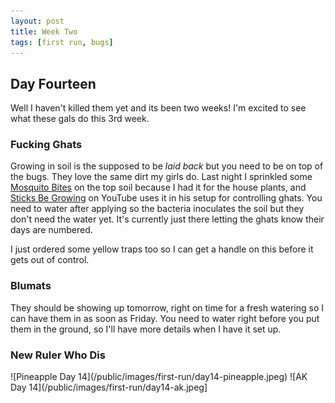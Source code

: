 ```yaml
---
layout: post
title: Week Two
tags: [first run, bugs]
---
```


## Day Fourteen

Well I haven't killed them yet and its been two weeks! I'm excited to see what these gals do this 3rd week.

### Fucking Ghats

Growing in soil is the supposed to be <i class="organe">laid back</i> but you need to be on top of the bugs. They love the same dirt my girls do. Last night I sprinkled some [Mosquito Bites](https://www.homedepot.com/p/Mosquito-Bits-30-oz-Granular-Biological-Mosquito-Control-117-6/206940251) on the top soil because I had it for the house plants, and [Sticks Be Growing](https://www.youtube.com/channel/UCBzMP_v1kCCqLJiyJBdLyXw) on YouTube uses it in his setup for controlling ghats. You need to water after applying so the bacteria inoculates the soil but they don't need the water yet. It's currently just there letting the ghats know their days are numbered.

I just ordered some yellow traps too so I can get a handle on this before it gets out of control.

### Blumats

They should be showing up tomorrow, right on time for a fresh watering so I can have them in as soon as Friday. You need to water right before you put them in the ground, so I'll have more details when I have it set up.

### New Ruler Who Dis

<span class="pic-row">
![Pineapple Day 14](/public/images/first-run/day14-pineapple.jpeg)
![AK Day 14](/public/images/first-run/day14-ak.jpeg]
</span>
